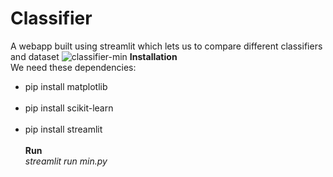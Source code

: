 # Classifier
A webapp built using streamlit which lets us to compare different classifiers and dataset
![classifier-min](https://user-images.githubusercontent.com/54054165/125445574-fb6237f5-ef28-4f98-a505-dd3786c402a2.gif)
<b> Installation</b><br>
We need these dependencies:<br>
<ul>
  <li>pip install matplotlib</li><br>
  <li>pip install scikit-learn</li><br>
  <li>pip install streamlit</li><br>
<b> Run</b><br>
<i>streamlit run min.py</i>
